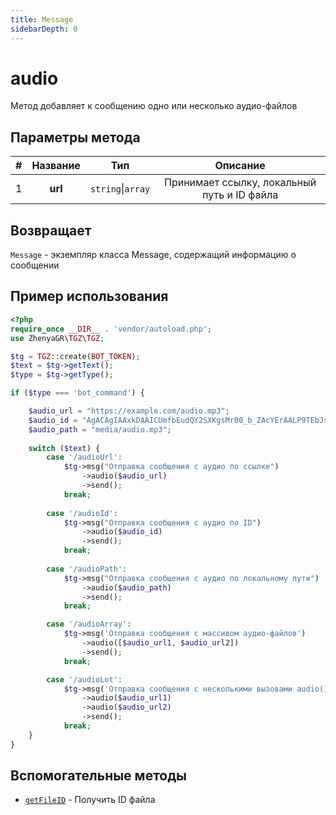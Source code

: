 ```yaml
---
title: Message
sidebarDepth: 0
---
```


# audio
Метод добавляет к сообщению одно или несколько аудио-файлов

## Параметры метода
| # | Название |        Тип        |                   Описание                   |
|:-:|:--------:|:-----------------:|:--------------------------------------------:|
| 1 | **url**  | `string`\|`array` | Принимает ссылку, локальный путь и ID файла |

## Возвращает
`Message` - экземпляр класса Message, содержащий информацию о сообщении

## Пример использования
```php
<?php
require_once __DIR__ . 'vendor/autoload.php'; 
use ZhenyaGR\TGZ\TGZ;

$tg = TGZ::create(BOT_TOKEN);
$text = $tg->getText();
$type = $tg->getType();

if ($type === 'bot_command') {

    $audio_url = "https://example.com/audio.mp3";
    $audio_id = "AgACAgIAAxkDAAICUmfbEudQY2SXKgsMr00_b_ZAcYErAALP9TEbJsnZSlufCaTwR76hAQADAgADeQADNgQ";
    $audio_path = "media/audio.mp3";
    
    switch ($text) {
        case '/audioUrl':
            $tg->msg("Отправка сообщения с аудио по ссылке")
                ->audio($audio_url)
                ->send();
            break;
           
        case '/audioId':
            $tg->msg("Отправка сообщения с аудио по ID") 
                ->audio($audio_id)
                ->send();
            break;
           
        case '/audioPath':
            $tg->msg("Отправка сообщения с аудио по локальному пути") 
                ->audio($audio_path)
                ->send();
            break;

        case '/audioArray':
            $tg->msg('Отправка сообщения с массивом аудио-файлов')
                ->audio([$audio_url1, $audio_url2])
                ->send();
            break;

        case '/audioLot':
            $tg->msg('Отправка сообщения с несколькими вызовами audio()')
                ->audio($audio_url1)
                ->audio($audio_url2)
                ->send();
            break;
    }
}
```

## Вспомогательные методы
- [`getFileID`](/classes/tgzMethods/getFileID.md) - Получить ID файла